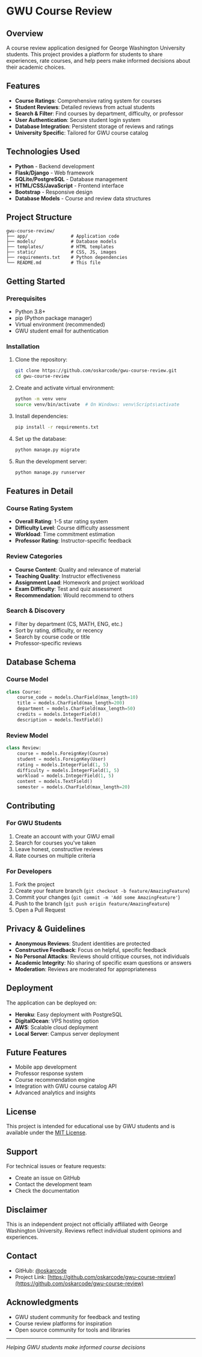 # GWU Course Review

## Overview
A course review application designed for George Washington University students. This project provides a platform for students to share experiences, rate courses, and help peers make informed decisions about their academic choices.

## Features
- **Course Ratings**: Comprehensive rating system for courses
- **Student Reviews**: Detailed reviews from actual students
- **Search & Filter**: Find courses by department, difficulty, or professor
- **User Authentication**: Secure student login system
- **Database Integration**: Persistent storage of reviews and ratings
- **University Specific**: Tailored for GWU course catalog

## Technologies Used
- **Python** - Backend development
- **Flask/Django** - Web framework
- **SQLite/PostgreSQL** - Database management
- **HTML/CSS/JavaScript** - Frontend interface
- **Bootstrap** - Responsive design
- **Database Models** - Course and review data structures

## Project Structure
```
gwu-course-review/
├── app/                # Application code
├── models/             # Database models
├── templates/          # HTML templates
├── static/             # CSS, JS, images
├── requirements.txt    # Python dependencies
└── README.md           # This file
```

## Getting Started

### Prerequisites
- Python 3.8+
- pip (Python package manager)
- Virtual environment (recommended)
- GWU student email for authentication

### Installation
1. Clone the repository:
   ```bash
   git clone https://github.com/oskarcode/gwu-course-review.git
   cd gwu-course-review
   ```

2. Create and activate virtual environment:
   ```bash
   python -m venv venv
   source venv/bin/activate  # On Windows: venv\Scripts\activate
   ```

3. Install dependencies:
   ```bash
   pip install -r requirements.txt
   ```

4. Set up the database:
   ```bash
   python manage.py migrate
   ```

5. Run the development server:
   ```bash
   python manage.py runserver
   ```

## Features in Detail

### Course Rating System
- **Overall Rating**: 1-5 star rating system
- **Difficulty Level**: Course difficulty assessment
- **Workload**: Time commitment estimation
- **Professor Rating**: Instructor-specific feedback

### Review Categories
- **Course Content**: Quality and relevance of material
- **Teaching Quality**: Instructor effectiveness
- **Assignment Load**: Homework and project workload
- **Exam Difficulty**: Test and quiz assessment
- **Recommendation**: Would recommend to others

### Search & Discovery
- Filter by department (CS, MATH, ENG, etc.)
- Sort by rating, difficulty, or recency
- Search by course code or title
- Professor-specific reviews

## Database Schema

### Course Model
```python
class Course:
    course_code = models.CharField(max_length=10)
    title = models.CharField(max_length=200)
    department = models.CharField(max_length=50)
    credits = models.IntegerField()
    description = models.TextField()
```

### Review Model
```python
class Review:
    course = models.ForeignKey(Course)
    student = models.ForeignKey(User)
    rating = models.IntegerField(1, 5)
    difficulty = models.IntegerField(1, 5)
    workload = models.IntegerField(1, 5)
    content = models.TextField()
    semester = models.CharField(max_length=20)
```

## Contributing

### For GWU Students
1. Create an account with your GWU email
2. Search for courses you've taken
3. Leave honest, constructive reviews
4. Rate courses on multiple criteria

### For Developers
1. Fork the project
2. Create your feature branch (`git checkout -b feature/AmazingFeature`)
3. Commit your changes (`git commit -m 'Add some AmazingFeature'`)
4. Push to the branch (`git push origin feature/AmazingFeature`)
5. Open a Pull Request

## Privacy & Guidelines
- **Anonymous Reviews**: Student identities are protected
- **Constructive Feedback**: Focus on helpful, specific feedback
- **No Personal Attacks**: Reviews should critique courses, not individuals
- **Academic Integrity**: No sharing of specific exam questions or answers
- **Moderation**: Reviews are moderated for appropriateness

## Deployment
The application can be deployed on:
- **Heroku**: Easy deployment with PostgreSQL
- **DigitalOcean**: VPS hosting option
- **AWS**: Scalable cloud deployment
- **Local Server**: Campus server deployment

## Future Features
- Mobile app development
- Professor response system
- Course recommendation engine
- Integration with GWU course catalog API
- Advanced analytics and insights

## License
This project is intended for educational use by GWU students and is available under the [MIT License](LICENSE).

## Support
For technical issues or feature requests:
- Create an issue on GitHub
- Contact the development team
- Check the documentation

## Disclaimer
This is an independent project not officially affiliated with George Washington University. Reviews reflect individual student opinions and experiences.

## Contact
- GitHub: [@oskarcode](https://github.com/oskarcode)
- Project Link: [https://github.com/oskarcode/gwu-course-review](https://github.com/oskarcode/gwu-course-review)

## Acknowledgments
- GWU student community for feedback and testing
- Course review platforms for inspiration
- Open source community for tools and libraries

---
*Helping GWU students make informed course decisions*